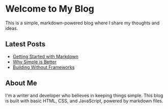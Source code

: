 # Welcome to My Blog

This is a simple, markdown-powered blog where I share my thoughts and ideas.

## Latest Posts

- [Getting Started with Markdown](/blog/getting-started)
- [Why Simple is Better](/blog/simplicity)
- [Building Without Frameworks](/blog/no-frameworks)

## About Me

I'm a writer and developer who believes in keeping things simple. This blog is built with basic HTML, CSS, and JavaScript, powered by markdown files. 